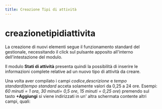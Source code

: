 ```yaml
---
title: Creazione Tipi di attività
---
```


# creazionetipidiattivita

La creazione di nuovi elementi segue il funzionamento standard del gestionale, necessitando il click sul pulsante apposito all'interno dell'intestazione del modulo.

Il modulo **Stati di attività** presenta quindi la possibilità di inserire le informazioni complete relative ad un nuovo tipo di attività da creare.

Una volta aver compilato i campi _codice_,_descrizione_ e _tempo standard_\(_tempo standard_ acceta solamente valori da 0,25 a 24 ore. Esempi: _60 minuti = 1 ora_, _30 minuti= 0,5 ore_, _15 minuti = 0,25 ore_\) premendo sul tasto **+Aggiungi** si viene indirizzati in un' altra schermata contente altri campi, quali:

